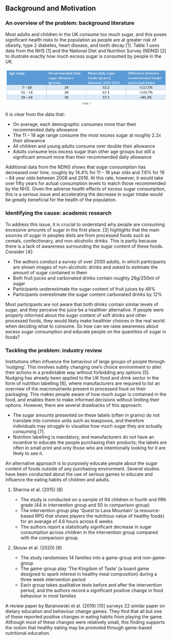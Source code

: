 ## Background and Motivation

### An overview of the problem: background literature

Most adults and children in the UK consume too much sugar, and this poses significant health risks to the population as people are at greater risk of obesity, type 2 diabetes, heart disease, and tooth decay [1]. Table 1 uses data from the NHS [1] and the National Diet and Nutrition Survey (NDNS) [2] to illustrate exactly how much excess sugar is consumed by people in the UK.

![Alt text](NDNS_sugar_table.PNG)

It is clear from the data that:
-	On average, each demographic consumes more than their recommended daily allowance
-	The 11 – 18 age range consume the most excess sugar at roughly 2.2x their allowance
-	All children and young adults consume over double their allowance 
-	Adults consume less excess sugar than other age groups but still a significant amount more than their recommended daily allowance

Additional data from the NDNS shows that sugar consumption has decreased over time, roughly by 14.4% for 11 – 18 year olds and 7.6% for 19 – 64 year olds between 2008 and 2016. At this rate, however, it would take over fifty years for actual consumption levels to match those recommended by the NHS. Given the adverse health effects of excess sugar consumption, this is a serious issue and accelerating the decrease in sugar intake would be greatly beneficial for the health of the population.

### Identifying the cause: academic research

To address this issue, it is crucial to understand why people are consuming excessive amounts of sugar in the first place. [3] highlights that the main sources of sugar in peoples diets are from processed foods such as cereals, confectionary, and non-alcoholic drinks. This is partly because there is a lack of awareness surrounding the sugar content of these foods. Consider [4]: 

-	The authors conduct a survey of over 2000 adults, in which participants are shown images of non-alcoholic drinks and asked to estimate the amount of sugar contained in them
-	Both fruit juices and carbonated drinks contain roughly 26g/250ml of sugar 
-	Participants underestimate the sugar content of fruit juices by 48%
-	Participants overestimate the sugar content carbonated drinks by 12%

Most participants are not aware that both drinks contain similar levels of sugar, and they perceive the juice be a healthier alternative. If people were properly informed about the sugar content of soft drinks and other processed foods, they would likely make healthier choices in the real world when deciding what to consume. So how can we raise awareness about excess sugar consumption and educate people on the quantities of sugar in foods?

### Tackling the problem: industry review

Institutions often influence the behaviour of large groups of people through ‘nudging’. This involves subtly changing one’s choice environment to alter their actions in a predictable way without forbidding any options [5]. Nudging has already been applied to the UK food and drink sector in the form of nutrition labelling [6], where manufacturers are required to list an overview of the macronutrients present in processed food on their packaging. This makes people aware of how much sugar is contained in the food, and enables them to make informed decisions without limiting their options. However, there are several drawbacks of this approach:

-	The sugar amounts presented on these labels (often in grams) do not translate into common units such as teaspoons, and therefore individuals may struggle to visualise how much sugar they are actually consuming [7]. 
-	Nutrition labelling is mandatory, and manufacturers do not have an incentive to educate the people purchasing their products; the labels are often in small print and only those who are intentionally looking for it are likely to see it.

An alternative approach is to purposely educate people about the sugar content of foods outside of any purchasing environment. Several studies have been conducted about the use of serious games to educate and influence the eating habits of children and adults.

1. Sharma et al. (2015) [8]
    * The study is conducted on a sample of 94 children in fourth and fifth grade (44 in intervention group and 50 in comparison group)
    * The intervention group play ‘Quest to Lava Mountain’ (a resource-based RPG that shows players the nutritious value of healthy foods) for an average of 4.6 hours across 6 weeks 
    * The authors report a statistically significant decrease in sugar consumption across children in the intervention group compared with the comparison group. 

2. Skouw et al. (2020) [9]
    * The study randomises 14 families into a game-group and non-game-group
    * The game-group play ‘The Kingdom of Taste’ (a board game designed to spark interest in healthy meal composition) during a three week intervention period
    * Each group takes qualitative tests before and after the intervention period, and the authors record a significant positive change in food behaviour in most families 

A review paper by Baranowski et al. (2019) [10] surveys 22 similar paper on dietary education and behaviour change games. They find that all but one of these reported positive changes in eating habits from playing the game. Although most of these changes were relatively small, this finding supports the notion that healthy eating may be promoted through game-based nutritional education.

